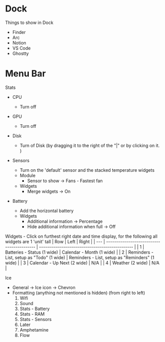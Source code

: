 # Dock

Things to show in Dock

- Finder
- Arc
- Notion
- VS Code
- Ghostty

# Menu Bar

Stats

- CPU
  - Turn off
- GPU
  - Turn off
- Disk

  - Turn of Disk (by dragging it to the right of the "|" or by clicking on it. )

- Sensors

  - Turn on the 'default' sensor and the stacked temperature widgets
  - Module
    - Sensor to show -> Fans - Fastest fan
  - Widgets
    - Merge widgets -> On

- Battery
  - Add the horizontal battery
  - Widgets
    - Additional information -> Percentage
    - Hide additional information when full -> Off

Widgets - Click on furthest right date and time display, for the following all widgets are 1 'unit' tall
| Row | Left | Right |
| --- | ------------------------------------------ | ----------------------------------------------- |
| 1 | Batteries - Status (1 wide) | Calendar - Month (1 wide) |
| 2 | Reminders - List, setup as "Todo" (1 wide) | Reminders - List, setup as "Reminders" (1 wide) |
| 3 | Calendar - Up Next (2 wide) | N/A |
| 4 | Weather (2 wide) | N/A |

Ice

- General -> Ice icon -> Chevron
- Formatting (anything not mentioned is hidden) (from right to left)
  1. Wifi
  2. Sound
  3. Stats - Battery
  4. Stats - RAM
  5. Stats - Sensors
  6. Later
  7. Amphetamine
  8. Flow
